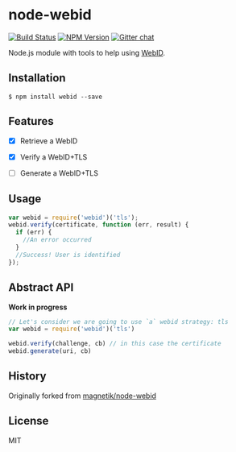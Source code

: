 # node-webid

[![Build Status](https://travis-ci.org/linkeddata/node-webid.svg?branch=master)](https://travis-ci.org/linkeddata/node-webid)
[![NPM Version](https://img.shields.io/npm/v/webid.svg?style=flat)](https://npm.im/webid)
[![Gitter chat](https://img.shields.io/badge/gitter-join%20chat%20%E2%86%92-brightgreen.svg?style=flat)](http://gitter.im/linkeddata/node-webid)


Node.js module with tools to help using [WebID](http://linkeddata.github.io/SoLiD/#identity-management-based-on-webid).

## Installation

```
$ npm install webid --save
```

## Features

- [x] Retrieve a WebID
- [x] Verify a WebID+TLS
- [ ] Generate a WebID+TLS


## Usage

```javascript
var webid = require('webid')('tls');
webid.verify(certificate, function (err, result) {
  if (err) {
    //An error occurred
  }
  //Success! User is identified
});
```

## Abstract API

**Work in progress**

```javascript
// Let's consider we are going to use `a` webid strategy: tls
var webid = require('webid')('tls')

webid.verify(challenge, cb) // in this case the certificate
webid.generate(uri, cb)
```

## History

Originally forked from [magnetik/node-webid](https://github.com/magnetik/node-webid)

## License

MIT
